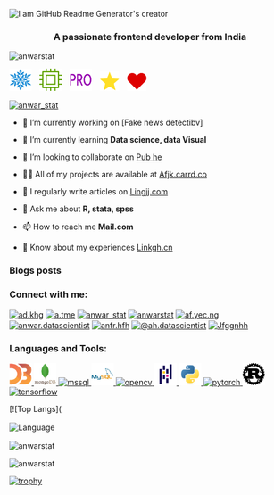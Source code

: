 
<!--
- 🔭 I’m currently working on ...
- 🌱 I’m currently learning ...
- 👯 I’m looking to collaborate on ...
- 🤔 I’m looking for help with ...
- 💬 Ask me about ...
- 📫 How to reach me: ...
- 😄 Pronouns: ...
- ⚡ Fun fact: ...
-->

![I am GitHub Readme Generator's creator](https://arturssmirnovs.github.io/github-profile-readme-generator/images/banner.png)


<h3 align="center">A passionate frontend developer from India</h3>

<p align="left"> <img src="https://komarev.com/ghpvc/?username=anwarstat&label=Profile%20views&color=0e75b6&style=flat" alt="anwarstat" /> </p>

<!stars>

<a href='https://archiveprogram.github.com/'><img src='https://raw.githubusercontent.com/acervenky/animated-github-badges/master/assets/acbadge.gif' width='40' height='40'></a> <a href='https://docs.github.com/en/developers'><img src='https://raw.githubusercontent.com/acervenky/animated-github-badges/master/assets/devbadge.gif' width='40' height='40'></a> <a href='https://github.com/pricing'><img src='https://raw.githubusercontent.com/acervenky/animated-github-badges/master/assets/pro.gif' width='40' height='40'></a> <a href='https://stars.github.com/'><img src='https://raw.githubusercontent.com/acervenky/animated-github-badges/master/assets/starbadge.gif' width='35' height='35'></a> <a href='https://docs.github.com/en/github/supporting-the-open-source-community-with-github-sponsors'><img src='https://raw.githubusercontent.com/acervenky/animated-github-badges/master/assets/sponsorbadge.gif' width='35' height='35'></a> 

<p align="left"> <a href="https://twitter.com/anwar_stat" target="blank"><img src="https://img.shields.io/twitter/follow/anwar_stat?logo=twitter&style=for-the-badge" alt="anwar_stat" /></a> </p>



- 🔭 I’m currently working on [Fake news detectibv]

- 🌱 I’m currently learning **Data science, data Visual**

- 👯 I’m looking to collaborate on [Pub he](Http://link.co)

- 👨‍💻 All of my projects are available at [Afjk.carrd.co](Afjk.carrd.co)

- 📝 I regularly write articles on [Lingjj.com](Lingjj.com)

- 💬 Ask me about **R, stata, spss**

- 📫 How to reach me **Mail.com**

- 📄 Know about my experiences [Linkgh.cn](Linkgh.cn)


### Blogs posts
<!-- BLOG-POST-LIST:START -->
<!-- BLOG-POST-LIST:END -->

<h3 align="left">Connect with me:</h3>
<p align="left">
<a href="https://codepen.io/ad.khg" target="blank"><img align="center" src="https://raw.githubusercontent.com/rahuldkjain/github-profile-readme-generator/master/src/images/icons/Social/codepen.svg" alt="ad.khg" height="30" width="40" /></a>
<a href="https://dev.to/a.tme" target="blank"><img align="center" src="https://raw.githubusercontent.com/rahuldkjain/github-profile-readme-generator/master/src/images/icons/Social/devto.svg" alt="a.tme" height="30" width="40" /></a>
<a href="https://twitter.com/anwar_stat" target="blank"><img align="center" src="https://raw.githubusercontent.com/rahuldkjain/github-profile-readme-generator/master/src/images/icons/Social/twitter.svg" alt="anwar_stat" height="30" width="40" /></a>
<a href="https://linkedin.com/in/anwarstat" target="blank"><img align="center" src="https://raw.githubusercontent.com/rahuldkjain/github-profile-readme-generator/master/src/images/icons/Social/linked-in-alt.svg" alt="anwarstat" height="30" width="40" /></a>
<a href="https://kaggle.com/af.yec.ng" target="blank"><img align="center" src="https://raw.githubusercontent.com/rahuldkjain/github-profile-readme-generator/master/src/images/icons/Social/kaggle.svg" alt="af.yec.ng" height="30" width="40" /></a>
<a href="https://fb.com/anwar.datascientist" target="blank"><img align="center" src="https://raw.githubusercontent.com/rahuldkjain/github-profile-readme-generator/master/src/images/icons/Social/facebook.svg" alt="anwar.datascientist" height="30" width="40" /></a>
<a href="https://instagram.com/anfr.hfh" target="blank"><img align="center" src="https://raw.githubusercontent.com/rahuldkjain/github-profile-readme-generator/master/src/images/icons/Social/instagram.svg" alt="anfr.hfh" height="30" width="40" /></a>
<a href="https://www.youtube.com/c/@ah.datascientist" target="blank"><img align="center" src="https://raw.githubusercontent.com/rahuldkjain/github-profile-readme-generator/master/src/images/icons/Social/youtube.svg" alt="@ah.datascientist" height="30" width="40" /></a>
<a href="https://discord.gg/Jfggnhh" target="blank"><img align="center" src="https://raw.githubusercontent.com/rahuldkjain/github-profile-readme-generator/master/src/images/icons/Social/discord.svg" alt="Jfggnhh" height="30" width="40" /></a>
</p>

<h3 align="left">Languages and Tools:</h3>
<p align="left"> <a href="https://d3js.org/" target="_blank" rel="noreferrer"> <img src="https://raw.githubusercontent.com/devicons/devicon/master/icons/d3js/d3js-original.svg" alt="d3js" width="40" height="40"/> </a> <a href="https://www.mongodb.com/" target="_blank" rel="noreferrer"> <img src="https://raw.githubusercontent.com/devicons/devicon/master/icons/mongodb/mongodb-original-wordmark.svg" alt="mongodb" width="40" height="40"/> </a> <a href="https://www.microsoft.com/en-us/sql-server" target="_blank" rel="noreferrer"> <img src="https://www.svgrepo.com/show/303229/microsoft-sql-server-logo.svg" alt="mssql" width="40" height="40"/> </a> <a href="https://www.mysql.com/" target="_blank" rel="noreferrer"> <img src="https://raw.githubusercontent.com/devicons/devicon/master/icons/mysql/mysql-original-wordmark.svg" alt="mysql" width="40" height="40"/> </a> <a href="https://opencv.org/" target="_blank" rel="noreferrer"> <img src="https://www.vectorlogo.zone/logos/opencv/opencv-icon.svg" alt="opencv" width="40" height="40"/> </a> <a href="https://pandas.pydata.org/" target="_blank" rel="noreferrer"> <img src="https://raw.githubusercontent.com/devicons/devicon/2ae2a900d2f041da66e950e4d48052658d850630/icons/pandas/pandas-original.svg" alt="pandas" width="40" height="40"/> </a> <a href="https://www.python.org" target="_blank" rel="noreferrer"> <img src="https://raw.githubusercontent.com/devicons/devicon/master/icons/python/python-original.svg" alt="python" width="40" height="40"/> </a> <a href="https://pytorch.org/" target="_blank" rel="noreferrer"> <img src="https://www.vectorlogo.zone/logos/pytorch/pytorch-icon.svg" alt="pytorch" width="40" height="40"/> </a> <a href="https://www.rust-lang.org" target="_blank" rel="noreferrer"> <img src="https://raw.githubusercontent.com/devicons/devicon/master/icons/rust/rust-plain.svg" alt="rust" width="40" height="40"/> </a> <a href="https://www.tensorflow.org" target="_blank" rel="noreferrer"> <img src="https://www.vectorlogo.zone/logos/tensorflow/tensorflow-icon.svg" alt="tensorflow" width="40" height="40"/> </a> </p>




[![Top Langs](
<p><img align="center" src="https://github-readme-stats.vercel.app/api/top-langs/?username=Anwarstat", alt="Language", height="400", width="4000"> </p>


<p><img align="center" src="https://github-readme-stats.vercel.app/api?username=anwarstat&show_icons=true&locale=en" alt="anwarstat",height="1600",width="4000"></p>

<p><img align="center" src="https://github-readme-streak-stats.herokuapp.com/?user=anwarstat&" alt="anwarstat", height="400", width="4000"></p>

[![trophy](https://github-profile-trophy.vercel.app/?username=Anwarstat)](https://github.com/ryo-ma/github-profile-trophy)

